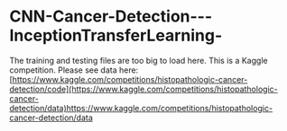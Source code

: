 # CNN-Cancer-Detection---InceptionTransferLearning-

The training and testing files are too big to load here. This is a Kaggle competition. Please see data here: [https://www.kaggle.com/competitions/histopathologic-cancer-detection/code](https://www.kaggle.com/competitions/histopathologic-cancer-detection/data)https://www.kaggle.com/competitions/histopathologic-cancer-detection/data
